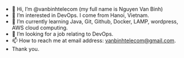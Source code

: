 - 👋 Hi, I’m @vanbinhtelecom (my full name is Nguyen Van Binh)
- 👀 I’m interested in DevOps. I come from Hanoi, Vietnam.
- 🌱 I’m currently learning Java, Git, Github, Docker, LAMP, wordpress, AWS cloud computing.
- 💞️ I’m looking for a job relating to DevOps.
- 📫 How to reach me at email address: vanbinhtelecom@gmail.com.
- Thank you.

<!---
vanbinhtelecom/vanbinhtelecom is a ✨ special ✨ repository because its `README.md` (this file) appears on your GitHub profile.
You can click the Preview link to take a look at your changes.
--->
